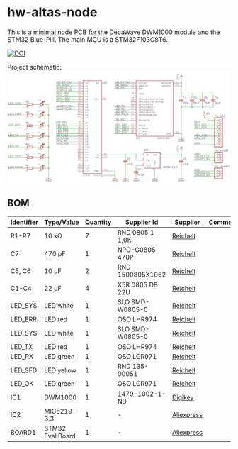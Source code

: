hw-altas-node
================

This is a minimal node PCB for the DecaWave DWM1000 module and the STM32 Blue-Pill.
The main MCU is a STM32F103C8T6.

[![DOI](https://zenodo.org/badge/20743/tudo-cni-atlas/hw-atlas.svg)](https://zenodo.org/badge/latestdoi/20743/tudo-cni-atlas/hw-atlas)

Project schematic:
![Top](docu/cnode_rev_a.png "Top")

## BOM
| Identifier | Type/Value | Quantity | Supplier Id | Supplier | Comment |
| ---        | ---        | ---      | ---         | ---      | ---     |
| R1-R7 | 10 kΩ | 7 | RND 0805 1 1,0K | [Reichelt][reichelt] |
| C7 | 470 pF | 1 | NPO-G0805 470P | [Reichelt][reichelt] |
| C5, C6 | 10 µF | 2 | RND 1500805X1062 | [Reichelt][reichelt] |
| C1-C4 | 22 µF | 4 | X5R 0805 DB 22U | [Reichelt][reichelt] |
| LED_SYS | LED white | 1 | SLO SMD-W0805-0 | [Reichelt][reichelt] |
| LED_ERR | LED red | 1 | OSO LHR974 | [Reichelt][reichelt] |
| LED_SYS | LED white | 1 | SLO SMD-W0805-0 | [Reichelt][reichelt] |
| LED_TX | LED red | 1 | OSO LHR974 | [Reichelt][reichelt] |
| LED_RX | LED green | 1 | OSO LGR971 | [Reichelt][reichelt] |
| LED_SFD | LED yellow | 1 | RND 135-00051 | [Reichelt][reichelt] |
| LED_OK | LED green | 1 | OSO LGR971 | [Reichelt][reichelt] |
| IC1 | DWM1000 | 1 | 1479-1002-1-ND | [Digikey][digikey] |
| IC2 | MIC5219-3.3 | 1 | - | [Aliexpress][aliexpress] |
| BOARD1 | STM32 Eval Board | 1 | - | [Aliexpress][aliexpress] |


[reichelt]: http://www.reichelt.de
[mouser]: http://mouser.com
[aliexpress]: http://www.aliexpress.com
[digikey]: http://www.digikey.de
